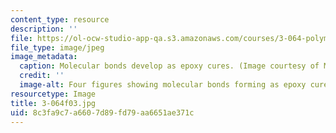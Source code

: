 ```yaml
---
content_type: resource
description: ''
file: https://ol-ocw-studio-app-qa.s3.amazonaws.com/courses/3-064-polymer-engineering-fall-2003/8c3fa9c7a6607d89fd79aa6651ae371c_3-064f03.jpg
file_type: image/jpeg
image_metadata:
  caption: Molecular bonds develop as epoxy cures. (Image courtesy of MIT OpenCourseWare.)
  credit: ''
  image-alt: Four figures showing molecular bonds forming as epoxy cures.
resourcetype: Image
title: 3-064f03.jpg
uid: 8c3fa9c7-a660-7d89-fd79-aa6651ae371c
---
```

